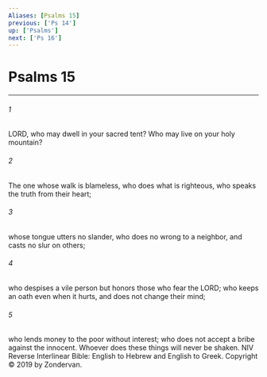 ```yaml
---
Aliases: [Psalms 15]
previous: ['Ps 14']
up: ['Psalms']
next: ['Ps 16']
---
```

# Psalms 15

***


###### 1 
LORD, who may dwell in your sacred tent? Who may live on your holy mountain? 

###### 2 
The one whose walk is blameless, who does what is righteous, who speaks the truth from their heart; 

###### 3 
whose tongue utters no slander, who does no wrong to a neighbor, and casts no slur on others; 

###### 4 
who despises a vile person but honors those who fear the LORD; who keeps an oath even when it hurts, and does not change their mind; 

###### 5 
who lends money to the poor without interest; who does not accept a bribe against the innocent. Whoever does these things will never be shaken. NIV Reverse Interlinear Bible: English to Hebrew and English to Greek. Copyright © 2019 by Zondervan.
